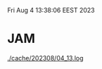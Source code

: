 Fri Aug  4 13:38:06 EEST 2023
# JAM
<a href='./cache/202308/04_13.log'>./cache/202308/04_13.log</a>
